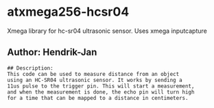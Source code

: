 # atxmega256-hcsr04
Xmega library for hc-sr04 ultrasonic sensor. Uses xmega inputcapture

 ## Author: Hendrik-Jan

	## Description:
	This code can be used to measure distance from an object
	using an HC-SR04 ultrasonic sensor. It works by sending a
	11us pulse to the trigger pin. This will start a measurement,
	and when the measurement is done, the echo pin will turn high
	for a time that can be mapped to a distance in centimeters.

